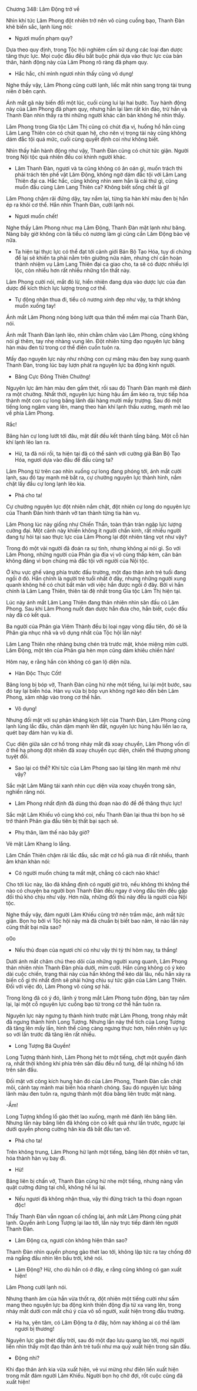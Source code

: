 




Chương 348: Lâm Động trở về


Nhìn khí tức Lâm Phong đột nhiên trở nên vô cùng cuồng bạo, Thanh Đàn khẽ biến sắc, lạnh lùng nói:

- Ngươi muốn phạm quy?

Dựa theo quy định, trong Tộc hội nghiêm cấm sử dụng các loại đan dược tăng thực lực. Mọi cuộc đấu đều bắt buộc phải dựa vào thực lực của bản thân, hành động này của Lâm Phong rõ ràng đã phạm quy.

- Hắc hắc, chỉ mình ngươi nhìn thấy cũng vô dụng!

Nghe thấy vậy, Lâm Phong cũng cười lạnh, liếc mắt nhìn sang trọng tài trung niên ở bên cạnh.

Ánh mắt gã này biến đổi một lúc, cuối cùng lui lại hai bước. Tuy hành động này của Lâm Phong đã phạm quy, nhưng hắn lại làm rất kín đáo, trừ hắn và Thanh Đàn nhìn thấy ra thì những người khác căn bản không hề nhìn thấy.

Lâm Phong trong Gia tộc Lâm Thị cũng có chút địa vị, huống hồ hắn cùng Lâm Lang Thiên còn có chút quan hệ, cho nên vị trọng tài này cũng không dám đắc tội quá mức, cuối cùng quyết định coi như không biết.

Nhìn thấy hắn hành động như vậy, Thanh Đàn cũng có chút tức giận. Người trong Nội tộc quả nhiên đều coi khinh người khác.

- Lâm Thanh Đàn, ngươi và ta cũng không có ân oán gì, muốn trách thì phải trách tên phế vật Lâm Động, không ngờ dám đắc tội với Lâm Lang Thiên đại ca. Hắc hắc, cũng không nhìn xem hắn là cái thứ gì, cũng muốn đấu cùng Lâm Lang Thiên ca? Không biết sống chết là gì!

Lâm Phong chậm rãi đứng dậy, tay nắm lại, từng tia hàn khí màu đen bị hắn ép ra khỏi cơ thể. Hắn nhìn Thanh Đàn, cười lạnh nói.

- Ngươi muốn chết!

Nghe thấy Lâm Phong nhục mạ Lâm Động, Thanh Đàn mặt lạnh như băng. Nàng bây giờ không còn là tiểu cô nương làm gì cũng cần Lâm Động bảo vệ nữa.

- Ta hiện tại thực lực có thể đạt tới cảnh giới Bán Bộ Tạo Hóa, tuy di chứng để lại sẽ khiến ta phải nằm trên giường nửa năm, nhưng chỉ cần hoàn thành nhiệm vụ Lâm Lang Thiên đại ca giao cho, ta sẽ có được nhiều lợi lộc, còn nhiều hơn rất nhiều những tổn thất này.

Lâm Phong cười nói, mắt đỏ lừ, hiển nhiên đang dựa vào dược lực của đan dược để kích thích lực lượng trong cơ thể.

- Tự động nhận thua đi, tiểu cô nương xinh đẹp như vậy, ta thật không muốn xuống tay!

Ánh mắt Lâm Phong nóng bỏng lướt qua thân thể mềm mại của Thanh Đàn, nói.

Ánh mắt Thanh Đàn lạnh lẽo, nhìn chằm chằm vào Lâm Phong, cũng không nói gì thêm, tay nhẹ nhàng vung lên. Đột nhiên từng đạo nguyên lực băng hàn màu đen từ trong cơ thể điên cuồn tuôn ra.

Mấy đạo nguyên lực này như những con cự mãng màu đen bay xung quanh Thanh Đàn, trong lúc bay lượn phát ra nguyên lực ba động kinh người.

- Băng Cực Đông Thiên Chưởng!

Nguyên lực âm hàn màu đen gầm thét, rồi sau đó Thanh Đàn mạnh mẽ đánh ra một chưởng. Nhất thời, nguyên lực hùng hậu ầm ầm kéo ra, trực tiếp hóa thành một con cự long băng lãnh dài hàng mười mấy trượng. Sau đó một tiếng long ngâm vang lên, mang theo hàn khí lạnh thấu xương, mạnh mẽ lao về phía Lâm Phong.

Rắc!

Băng hàn cự long lướt tới đâu, mặt đất đều kết thành tầng băng. Một cỗ hàn khí lạnh lẽo lan ra.

- Hừ, ta đã nói rồi, ta hiện tại đã có thể sánh với cường giả Bán Bộ Tạo Hóa, ngươi dựa vào đâu để đấu cùng ta?

Lâm Phong từ trên cao nhìn xuống cự long đang phóng tới, ánh mắt cười lạnh, sau đó tay mạnh mẽ bắt ra, cự chưởng nguyên lực thành hình, nắm chặt lấy đầu cự long lạnh lẽo kia.

- Phá cho ta!

Cự chưởng nguyên lực đột nhiên nắm chặt, đột nhiên cự long do nguyên lực của Thanh Đàn hình thành vỡ tan thành từng tia hàn vụ.

Lâm Phong lúc này giống như Chiến Thần, toàn thân tràn ngập lực lượng cường đại. Một cảnh này khiến không ít người chấn kinh, rất nhiều người đang tự hỏi tại sao thực lực của Lâm Phong lại đột nhiên tăng vọt như vậy?

Trong đó một vài người đã đoán ra sự tình, nhưng không ai nói gì. So với Lâm Phong, những người của Phân gia địa vị vô cùng thấp kém, căn bản không đáng vì bọn chúng mà đắc tội với người của Nội tộc.

Ở khu vực ghế vàng phía trước đấu trường, một đạo thân ảnh trẻ tuổi đang ngồi ở đó. Hắn chính là người trẻ tuổi nhất ở đây, nhưng những người xung quanh không hề có chút bất mãn với việc hắn được ngồi ở đây. Bởi vì hắn chính là Lâm Lang Thiên, thiên tài đệ nhất trong Gia tộc Lâm Thị hiện tại.

Lúc này ánh mắt Lâm Lang Thiên đang thản nhiên nhìn sân đấu có Lâm Phong. Sau khi Lâm Phong nuốt đan dược hắn đưa cho, hắn biết, cuộc đấu này đã có kết quả.

Ba người của Phân gia Viêm Thành đều bị loại ngay vòng đầu tiên, đó sẽ là Phân gia nhục nhã và vô dụng nhất của Tộc hội lần này!

Lâm Lang Thiên nhẹ nhàng bưng chén trà trước mặt, khóe miệng mỉm cười. Lâm Động, một tên của Phân gia hèn mọn cũng dám khiêu chiến hắn!

Hôm nay, e rằng hắn còn không có gan lộ diện nữa.

- Hàn Độc Thực Cốt!

Băng long bị bóp vỡ, Thanh Đàn cũng hừ nhẹ một tiếng, lui lại một bước, sau đó tay lại biến hóa. Hàn vụ vừa bị bóp vụn không ngờ kéo đến bên Lâm Phong, xâm nhập vào trong cơ thể hắn.

- Vô dụng!

Nhưng đối mặt với sự phản kháng kịch liệt của Thanh Đàn, Lâm Phong cũng lạnh lùng lắc đầu, chân dậm mạnh lên đất, nguyên lực hùng hậu liền lao ra, quét bay đám hàn vụ kia đi.

Cục diện giữa sân cơ hồ trong nháy mắt đã xoay chuyển, Lâm Phong vốn dĩ ở thế hạ phong đột nhiên đã xoay chuyển cục diện, chiến thế thượng phong tuyệt đối.

- Sao lại có thể? Khí tức của Lâm Phong sao lại tăng lên mạnh mẽ như vậy?

Sắc mặt Lâm Mãng tái xanh nhìn cục diện vừa xoay chuyển trong sân, nghiến răng nói.

- Lâm Phong nhất định đã dùng thủ đoạn nào đó để đề thăng thực lực!

Sắc mặt Lâm Khiếu vô cùng khó coi, nếu Thanh Đàn lại thua thì bọn họ sẽ trở thành Phân gia đầu tiên bị thất bại sạch sẽ.

- Phụ thân, làm thế nào bây giờ?

Vẻ mặt Lâm Khang lo lắng.

Lâm Chấn Thiên chậm rãi lắc đầu, sắc mặt cơ hồ già nua đi rất nhiều, thanh âm khàn khàn nói:

- Có người muốn chúng ta mất mặt, chẳng có cách nào khác!

Cho tới lúc này, lão đã khẳng định có người giở trò, nếu không thì không thể nào có chuyện ba người bọn Thanh Đàn đều ngay ở vòng đầu tiên đều gặp đối thủ khó chịu như vậy. Hơn nữa, những đối thủ này đều là người của Nội tộc.

Nghe thấy vậy, đám người Lâm Khiếu cũng trở nên trầm mặc, ánh mắt tức giận. Bọn họ bởi vì Tộc hội này mà đã chuẩn bị biết bao năm, lẽ nào lần này cũng thất bại nữa sao?

o0o

- Nếu thủ đoạn của ngươi chỉ có như vậy thì tỷ thí hôm nay, ta thắng!

Dưới ánh mắt chăm chú theo dõi của những người xung quanh, Lâm Phong thản nhiên nhìn Thanh Đàn phía dưới, mỉm cười. Hắn cũng không có ý kéo dài cuộc chiến, trạng thái này của hắn không thể kéo dài lâu, nếu hắn xảy ra biến cố gì thì nhất định sẽ phải hứng chịu sự tức giận của Lâm Lang Thiên. Đối với việc đó, Lâm Phong vô cùng sợ hãi.

Trong lòng đã có ý đó, lãnh ý trong mắt Lâm Phong tuôn động, bàn tay nắm lại, lại một cỗ nguyên lực cuồng bạo từ trong cơ thể hắn tuôn ra.

Nguyên lực này ngưng tụ thành hình trước mặt Lâm Phong, trong nháy mắt đã ngưng thành hình Long Tượng. Nhưng lần này thể tích của Long Tượng đã tăng lên mấy lần, hình thể cũng càng ngưng thực hơn, hiển nhiên uy lực so với lần trước đã tăng lên rất nhiều.

- Long Tượng Bá Quyền!

Long Tượng thành hình, Lâm Phong hét to một tiếng, chợt một quyền đánh ra, nhất thời không khí phía trên sân đấu đều nổ tung, để lại những hố lớn trên sân đấu.

Đối mặt với công kích hung hãn đó của Lâm Phong, Thanh Đàn cắn chặt môi, cánh tay mảnh mai biến hóa nhanh chóng. Sau đó nguyên lực băng lãnh màu đen tuôn ra, ngưng thành một đóa băng liên trước mặt nàng.

-Ầm!

Long Tượng khổng lồ gào thét lao xuống, mạnh mẽ đánh lên băng liên. Nhưng lần này băng liên đã không còn có kết quả như lần trước, ngược lại dưới quyền phong cường hãn kia đã bắt đầu tan vỡ.

- Phá cho ta!

Trên không trung, Lâm Phong hừ lạnh một tiếng, băng liên đột nhiên vỡ tan, hóa thành hàn vụ bay đi.

- Hừ!

Băng liên bị chấn vỡ, Thanh Đàn cũng hừ nhẹ một tiếng, nhưng nàng vẫn quật cường đứng tại chỗ, không hề lui lại.

- Nếu ngươi đã không nhận thua, vậy thì đừng trách ta thủ đoạn ngoan độc!

Thấy Thanh Đàn vẫn ngoan cố chống lại, ánh mắt Lâm Phong cũng phát lạnh. Quyền ảnh Long Tượng lại lao tới, lần này trực tiếp đánh lên người Thanh Đàn.

- Lâm Động ca, ngươi còn không hiện thân sao?

Thanh Đàn nhìn quyền phong gào thét lao tới, không lập tức ra tay chống đỡ mà ngẩng đầu nhìn lên bầu trời, khẽ nói.

- Lâm Động? Hừ, cho dù hắn có ở đây, e rằng cũng không có gan xuất hiện!

Lâm Phong cười lạnh nói.

Nhưng thanh âm của hắn vừa thốt ra, đột nhiên một tiếng cười như sấm mang theo nguyên lực ba động kinh thiên động địa từ xa vang lên, trong nháy mắt dưới con mắt chú ý của vô số người, xuất hiện trong đấu trường.

- Ha ha, yên tâm, có Lâm Động ta ở đây, hôm nay không ai có thể làm ngươi bị thương!

Nguyên lực gào thét đầy trời, sau đó một đạo lưu quang lao tới, mọi người liền nhìn thấy một đạo thân ảnh trẻ tuổi như ma quỷ xuất hiện trong sân đấu.

- Động nhi?

Khi đạo thân ảnh kia vừa xuất hiện, vẻ vui mừng như điên liền xuất hiện trong mắt đám người Lâm Khiếu. Người bọn họ chờ đợi, rốt cuộc cũng đã xuất hiện!




